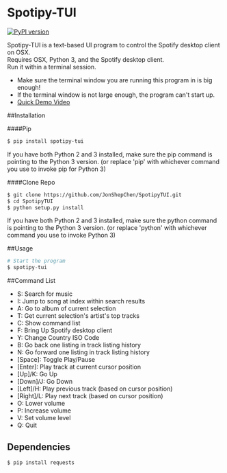 # Spotipy-TUI 
[![PyPI version](https://badge.fury.io/py/spotipy-tui.svg)](http://badge.fury.io/py/spotipy-tui)

Spotipy-TUI is a text-based UI program to control the Spotify desktop client on OSX. <br>
Requires OSX, Python 3, and the Spotify desktop client. <br>
Run it within a terminal session. <br>

* Make sure the terminal window you are running this program in is big enough! 
* If the terminal window is not large enough, the program can't start up.
* [Quick Demo Video](https://www.youtube.com/watch?v=BYVSOE8mjWs)

##Installation

####Pip
```bash
$ pip install spotipy-tui
```
If you have both Python 2 and 3 installed, make sure the pip command is pointing to the Python 3 version. 
(or replace 'pip' with whichever command you use to invoke pip for Python 3)

####Clone Repo
```bash 
$ git clone https://github.com/JonShepChen/SpotipyTUI.git
$ cd SpotipyTUI
$ python setup.py install
```
If you have both Python 2 and 3 installed, make sure the python command is pointing to the Python 3 version.
(or replace 'python' with whichever command you use to invoke Python 3)

##Usage 
```python 
# Start the program
$ spotipy-tui
```
##Command List
* S: Search for music
* I: Jump to song at index within search results
* A: Go to album of current selection
* T: Get current selection's artist's top tracks
* C: Show command list
* F: Bring Up Spotify desktop client
* Y: Change Country ISO Code
* B: Go back one listing in track listing history
* N: Go forward one listing in track listing history
* [Space]: Toggle Play/Pause
* [Enter]: Play track at current cursor position
* [Up]/K: Go Up
* [Down]/J: Go Down
* [Left]/H: Play previous track (based on cursor position)
* [Right]/L: Play next track (based on cursor position)
* O: Lower volume
* P: Increase volume
* V: Set volume level
* Q: Quit

## Dependencies 
```bash
$ pip install requests
```
